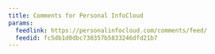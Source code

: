 ```yaml
---
title: Comments for Personal InfoCloud
params:
  feedlink: https://personalinfocloud.com/comments/feed/
  feedid: fc5db1d0dbc730357b5833246dfd21b7
---
```

